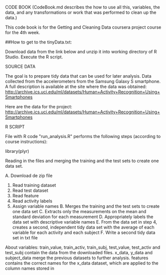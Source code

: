 CODE BOOK (CodeBook.md describes the how to use all this, variables, the data, and any transformations or work that was performed to clean up the data.)

This code book is for the Getting and Cleaning Data coursera project course for the 4th week.

##How to get to the tinyData.txt:

Download data from the link below and unzip it into working directory of R Studio.
Execute the R script.

SOURCE DATA

The goal is to prepare tidy data that can be used for later analysis. Data collected from the accelerometers from the Samsung Galaxy S smartphone. A full description is available at the site where the data was obtained: 
                                    http://archive.ics.uci.edu/ml/datasets/Human+Activity+Recognition+Using+Smartphones

Here are the data for the project: 
                                    http://archive.ics.uci.edu/ml/datasets/Human+Activity+Recognition+Using+Smartphones


R SCRIPT

File with R code "run_analysis.R" performs the following steps (according to course instructions):

library(plyr)

Reading in the files and merging the training and the test sets to create one data set.

A.  Download de zip file
  1.  Read training dataset
  2.  Read test dataset
  3.  Read feature
  4.  Read activity labels
  5.  Assign variable names
B.  Merges the training and the test sets to create one data set
C.  Extracts only the measurements on the mean and standard deviation for each measurement
D.  Appropriately labels the data set with descriptive variable names
E.  From the data set in step 4, creates a second, independent tidy data set with the average of each variable for each activity and each subject
F.  Write a second tidy data set in txt file

About variables:
train_value, train_activ, train_subj, test_value, test_activ and test_subj contain the data from the downloaded files.
x_data, y_data and subject_data merge the previous datasets to further analysis.
features contains the correct names for the x_data dataset, which are applied to the column names stored in
